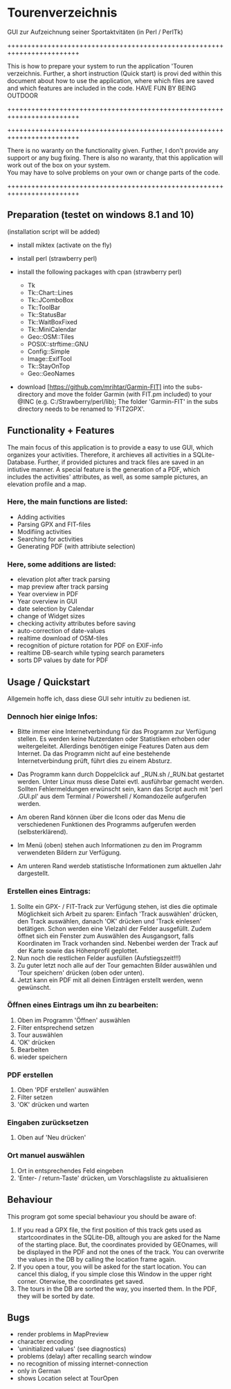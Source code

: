 # Tourenverzeichnis
GUI zur Aufzeichnung seiner Sportaktvitäten (in Perl / PerlTk)

++++++++++++++++++++++++++++++++++++++++++++++++++++++++++++++++++++++++

This is how to prepare your system to run the application 'Touren
verzeichnis. Further, a short instruction (Quick start) is provi
ded within this document about how to use the application, where
which files are saved and which features are included in the code.
 			HAVE FUN BY BEING OUTDOOR		     
			
++++++++++++++++++++++++++++++++++++++++++++++++++++++++++++++++++++++++

++++++++++++++++++++++++++++++++++++++++++++++++++++++++++++++++++++++++

There is no waranty on the functionality given. Further, I don't 
provide any support or any bug fixing. There is also no waranty,
that this application will work out of the box on your system.  
You may have to solve problems on your own or change parts of the
code.							    

++++++++++++++++++++++++++++++++++++++++++++++++++++++++++++++++++++++++

## Preparation (testet on windows 8.1 and 10)
(installation script will be added)

* install miktex (activate on the fly)

* install perl (strawberry perl)

* install the following packages with cpan (strawberry perl)
	- Tk
	- Tk::Chart::Lines
	- Tk::JComboBox
	- Tk::ToolBar
	- Tk::StatusBar
	- Tk::WaitBoxFixed
	- Tk::MiniCalendar
	- Geo::OSM::Tiles
	- POSIX::strftime::GNU
	- Config::Simple
	- Image::ExifTool
    - Tk::StayOnTop
    - Geo::GeoNames

* download [https://github.com/mrihtar/Garmin-FIT] into the subs-directory
and move the folder Garmin (with FIT.pm included) to your @INC 
	(e.g. C:/Strawberry/perl/lib); 
The folder 'Garmin-FIT' in the subs directory needs to be renamed to 'FIT2GPX'.

## Functionality + Features

The main focus of this application is to provide a easy to use 
GUI, which organizes your activities. Therefore, it archieves 
all activities in a SQLite-Database. Further, if provided 
pictures and track files are saved in an intiutive manner. A 
special feature is the generation of a PDF, which includes the 
activities' attributes, as well, as some sample pictures, an 
elevation profile and a map.

### Here, the main functions are listed:

* Adding activities
* Parsing GPX and FIT-files
* Modifiing activities
* Searching for activities
* Generating PDF (with attribiute selection)

### Here, some additions are listed:

* elevation plot after track parsing
* map preview after track parsing
* Year overview in PDF
* Year overview in GUI
* date selection by Calendar
* change of Widget sizes
* checking activity attributes before saving
* auto-correction of date-values
* realtime download of OSM-tiles
* recognition of picture rotation for PDF on EXIF-info
* realtime DB-search while typing search parameters
* sorts DP values by date for PDF

## Usage / Quickstart

Allgemein hoffe ich, dass diese GUI sehr intuitiv zu bedienen ist.

### Dennoch hier einige Infos:

* Bitte immer eine Internetverbindung für das Programm zur Verfügung
stellen. Es werden keine Nutzerdaten oder Statistiken erhoben oder
weitergeleitet. Allerdings benötigen einige Features Daten aus dem 
Internet. Da das Programm nicht auf eine bestehende Internetverbindung
prüft, führt dies zu einem Absturz.

* Das Programm kann durch Doppelclick auf _RUN.sh /_RUN.bat gestartet 
werden. Unter Linux muss diese Datei evtl. ausführbar gemacht werden.
Sollten Fehlermeldungen erwünscht sein, kann das Script auch mit
'perl .GUI.pl' aus dem Terminal / Powershell / Komandozeile aufgerufen
werden.
* Am oberen Rand können über die Icons oder das Menu die verschiedenen
Funktionen des Programms aufgerufen werden (selbsterklärend).
* Im Menü (oben) stehen auch Informationen zu den im Programm 
verwendeten Bildern zur Verfügung.
* Am unteren Rand werdeb statistische Informationen zum aktuellen Jahr
dargestellt.

### Erstellen eines Eintrags:

1. Sollte ein GPX- / FIT-Track zur Verfügung stehen, ist dies die 
optimale Möglichkeit sich Arbeit zu sparen: Einfach 'Track auswählen'
drücken, den Track auswählen, danach 'OK' drücken und 'Track einlesen'
betätigen. Schon werden eine Vielzahl der Felder ausgefüllt. Zudem
öffnet sich ein Fenster zum Auswählen des Ausgangsort, falls Koordinaten 
im Track vorhanden sind. Nebenbei werden der Track auf der Karte sowie
das Höhenprofil geplottet. 
2. Nun noch die restlichen Felder ausfüllen (Aufstiegszeit!!!)
3. Zu guter letzt noch alle auf der Tour gemachten Bilder auswählen und
'Tour speichern' drücken (oben oder unten).
4. Jetzt kann ein PDF mit all deinen Einträgen erstellt werden, wenn 
gewünscht.

### Öffnen eines Eintrags um ihn zu bearbeiten:

1. Oben im Programm 'Öffnen' auswählen
2. Filter entsprechend setzen
3. Tour auswählen
4. 'OK' drücken
5. Bearbeiten
6. wieder speichern

### PDF erstellen

1. Oben 'PDF erstellen' auswählen
2. Filter setzen
3. 'OK' drücken und warten

### Eingaben zurücksetzen

1. Oben auf 'Neu drücken'

### Ort manuel auswählen

1. Ort in entsprechendes Feld eingeben
2. 'Enter- / return-Taste' drücken, um Vorschlagsliste zu aktualisieren

## Behaviour

This program got some special behaviour you should be aware of:

1. If you read a GPX file, the first position of this track gets used
as startcoordinates in the SQLite-DB, alltough you are asked for the
Name of the starting place. But, the coordinates provided by 
GEOnames, will be displayed in the PDF and not the ones of the track.
You can overwrite the values in the DB by calling the location frame
again.
2. If you open a tour, you will be asked for the start location. You
can cancel this dialog, if you simple close this Window in the upper
right corner. Oterwise, the coordinates get saved.
3. The tours in the DB are sorted the way, you inserted them. In the
PDF, they will be sorted by date.

## Bugs

* render problems in MapPreview
* character encoding
* 'uninitialized values' (see diagnostics)
* problems (delay) after recalling search window
* no recognition of missing internet-connection
* only in German
* shows Location select at TourOpen

